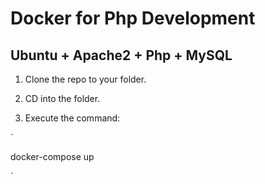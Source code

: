 # Docker for Php Development

## Ubuntu + Apache2 + Php + MySQL

1. Clone the repo to your folder.

2. CD into the folder.

3. Execute the command:

`

 docker-compose up  
 
`